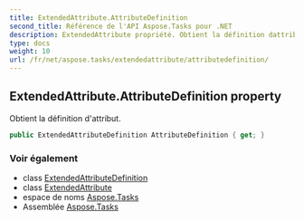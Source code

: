 ```yaml
---
title: ExtendedAttribute.AttributeDefinition
second_title: Référence de l'API Aspose.Tasks pour .NET
description: ExtendedAttribute propriété. Obtient la définition dattribut.
type: docs
weight: 10
url: /fr/net/aspose.tasks/extendedattribute/attributedefinition/
---
```

## ExtendedAttribute.AttributeDefinition property

Obtient la définition d'attribut.

```csharp
public ExtendedAttributeDefinition AttributeDefinition { get; }
```

### Voir également

* class [ExtendedAttributeDefinition](../../extendedattributedefinition/)
* class [ExtendedAttribute](../)
* espace de noms [Aspose.Tasks](../../extendedattribute/)
* Assemblée [Aspose.Tasks](../../../)


